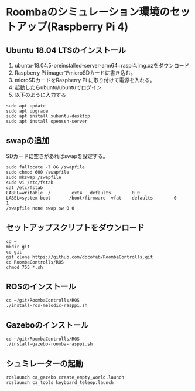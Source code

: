 # Roombaのシミュレーション環境のセットアップ(Raspberry Pi 4)

## Ubuntu 18.04 LTSのインストール

1. ubuntu-18.04.5-preinstalled-server-arm64+raspi4.img.xzをダウンロード
1. Raspberry Pi imagerでmicroSDカードに書き込む。
1. microSDカードをRaspberry Pi に取り付けて電源を入れる。
1. 起動したらubuntu/ubuntuでログイン
1. 以下のように入力する
```
sudo apt update
sudo apt upgrade
sudo apt install xubuntu-desktop
sudo apt install openssh-server
```

## swapの追加

SDカードに空きがあればswapを設定する。

```
sudo fallocate -l 8G /swapfile
sudo chmod 600 /swapfile
sudo mkswap /swapfile
sudo vi /etc/fstab
cat /etc/fstab
LABEL=writable  /        ext4   defaults        0 0
LABEL=system-boot       /boot/firmware  vfat    defaults        0       1
/swapfile none swap sw 0 0
```

## セットアップスクリプトをダウンロード

```
cd ~
mkdir git
cd git
git clone https://github.com/docofab/RoombaControlls.git
cd RoombaControlls/ROS
chmod 755 *.sh
```

## ROSのインストール

```
cd ~/git/RoombaControlls/ROS
./install-ros-melodic-rasppi.sh
```

## Gazeboのインストール

```
cd ~/git/RoombaControlls/ROS
./install-gazebo-roomba-rasppi.sh
```

## シュミレーターの起動

```
roslaunch ca_gazebo create_empty_world.launch
roslaunch ca_tools keyboard_teleop.launch
```
